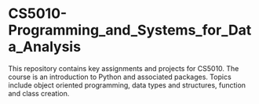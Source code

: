 # CS5010-Programming_and_Systems_for_Data_Analysis
This repository contains key assignments and projects for CS5010. The course is an introduction to Python and associated packages. Topics include object oriented programming, data types and structures, function and class creation.
